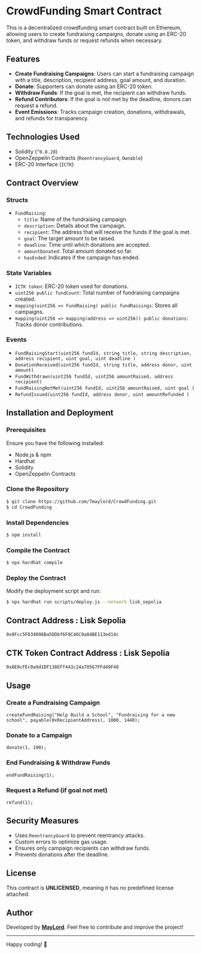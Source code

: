 # CrowdFunding Smart Contract

This is a decentralized crowdfunding smart contract built on Ethereum, allowing users to create fundraising campaigns, donate using an ERC-20 token, and withdraw funds or request refunds when necessary.

## Features
- **Create Fundraising Campaigns**: Users can start a fundraising campaign with a title, description, recipient address, goal amount, and duration.
- **Donate**: Supporters can donate using an ERC-20 token.
- **Withdraw Funds**: If the goal is met, the recipient can withdraw funds.
- **Refund Contributors**: If the goal is not met by the deadline, donors can request a refund.
- **Event Emissions**: Tracks campaign creation, donations, withdrawals, and refunds for transparency.

## Technologies Used
- Solidity (`^0.8.28`)
- OpenZeppelin Contracts (`ReentrancyGuard`, `Ownable`)
- ERC-20 Interface (`ICTK`)

## Contract Overview
### **Structs**
- `FundRaising`:
  - `title`: Name of the fundraising campaign.
  - `description`: Details about the campaign.
  - `recipient`: The address that will receive the funds if the goal is met.
  - `goal`: The target amount to be raised.
  - `deadline`: Time until which donations are accepted.
  - `amountDonated`: Total amount donated so far.
  - `hasEnded`: Indicates if the campaign has ended.

### **State Variables**
- `ICTK token`: ERC-20 token used for donations.
- `uint256 public fundCount`: Total number of fundraising campaigns created.
- `mapping(uint256 => FundRaising) public fundRaisings`: Stores all campaigns.
- `mapping(uint256 => mapping(address => uint256)) public donations`: Tracks donor contributions.

### **Events**
- `FundRaisingStart(uint256 fundId, string title, string description, address recipient, uint goal, uint deadline )`
- `DonationReceived(uint256 fundId, string title, address donor, uint amount)`
- `FundWithdrawn(uint256 fundId, uint256 amountRaised, address recipient)`
- `FundRaisingNotMet(uint256 fundId, uint256 amountRaised, uint goal )`
- `RefundIssued(uint256 fundId, address donor, uint amountRefunded )`

## Installation and Deployment
### **Prerequisites**
Ensure you have the following installed:
- Node.js & npm
- Hardhat
- Solidity
- OpenZeppelin Contracts

### **Clone the Repository**
```sh
$ git clone https://github.com/7maylord/CrowdFunding.git
$ cd CrowdFunding
```

### **Install Dependencies**
```sh
$ npm install
```

### **Compile the Contract**
```sh
$ npx hardhat compile
```

### **Deploy the Contract**
Modify the deployment script and run:
```sh
$ npx hardhat run scripts/deploy.js --network lisk_sepolia
```

## Contract Address : Lisk Sepolia
   ```sh
   0x9Fcc5FD34098Ba5DDbf6F0C46C9a84BE113ed14c
   ```
   
## CTK Token Contract Address : Lisk Sepolia
   ```sh
   0xAE8cFEc0a9d1DF138EFf443c24a70567FFd49F40
   ```

## Usage
### **Create a Fundraising Campaign**
```solidity
createFundRaising("Help Build a School", "Fundraising for a new school", payable(0xRecipientAddress), 1000, 1440);
```

### **Donate to a Campaign**
```solidity
donate(1, 100);
```

### **End Fundraising & Withdraw Funds**
```solidity
endFundRaising(1);
```

### **Request a Refund (if goal not met)**
```solidity
refund(1);
```

## Security Measures
- Uses `ReentrancyGuard` to prevent reentrancy attacks.
- Custom errors to optimize gas usage.
- Ensures only campaign recipients can withdraw funds.
- Prevents donations after the deadline.

## License
This contract is **UNLICENSED**, meaning it has no predefined license attached.

## Author
Developed by **[MayLord](https://github.com/7maylord)**. Feel free to contribute and improve the project!

---

Happy coding! 🚀

